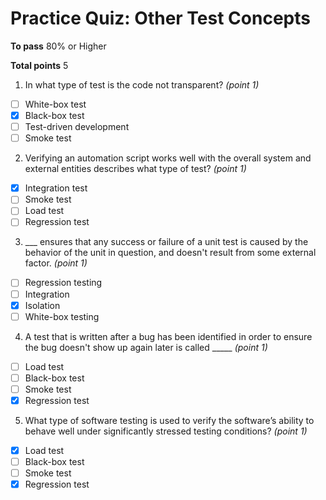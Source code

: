 # Practice Quiz: Other Test Concepts

__To pass__ 80% or Higher

__Total points__ 5

1. In what type of test is the code not transparent? _(point 1)_
- [ ] White-box test
- [x] Black-box test
- [ ] Test-driven development
- [ ] Smoke test

2. Verifying an automation script works well with the overall system and external entities describes what type of test? _(point 1)_
- [x] Integration test
- [ ] Smoke test
- [ ] Load test
- [ ] Regression test

3. ___ ensures that any success or failure of a unit test is caused by the behavior of the unit in question, and doesn't result from some external factor. _(point 1)_
- [ ] Regression testing
- [ ] Integration
- [x] Isolation
- [ ] White-box testing

4. A test that is written after a bug has been identified in order to ensure the bug doesn't show up again later is called _____ _(point 1)_
- [ ] Load test
- [ ] Black-box test
- [ ] Smoke test
- [x] Regression test

5. What type of software testing is used to verify the software’s ability to behave well under significantly stressed testing conditions? _(point 1)_
- [x] Load test
- [ ] Black-box test
- [ ] Smoke test
- [x] Regression test
